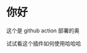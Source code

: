 # 你好
这个是 github action 部署的奥


<!-- BLOG-POST-LIST:START -->

试试看这个插件如何使用哈哈哈

<!-- BLOG-POST-LIST:END -->